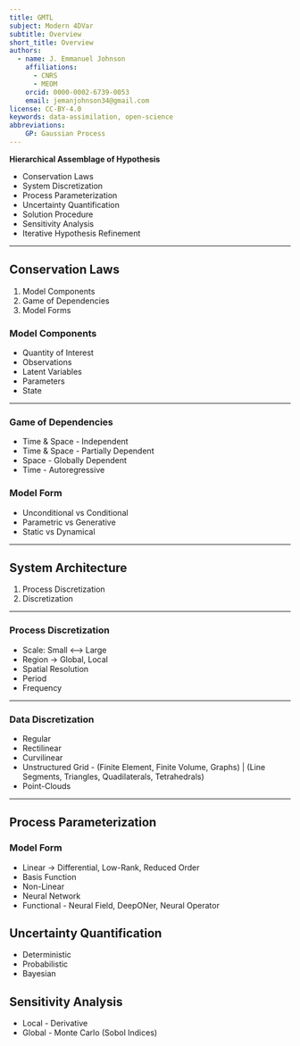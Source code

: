 ```yaml
---
title: GMTL
subject: Modern 4DVar
subtitle: Overview
short_title: Overview
authors:
  - name: J. Emmanuel Johnson
    affiliations:
      - CNRS
      - MEOM
    orcid: 0000-0002-6739-0053
    email: jemanjohnson34@gmail.com
license: CC-BY-4.0
keywords: data-assimilation, open-science
abbreviations:
    GP: Gaussian Process
---
```


**Hierarchical Assemblage of Hypothesis**

* Conservation Laws
* System Discretization
* Process Parameterization
* Uncertainty Quantification
* Solution Procedure
* Sensitivity Analysis
* Iterative Hypothesis Refinement

***
## **Conservation Laws**

1. Model Components
2. Game of Dependencies
3. Model Forms

### Model Components

* Quantity of Interest
* Observations
* Latent Variables
* Parameters
* State

***

### Game of Dependencies

* Time & Space - Independent
* Time & Space - Partially Dependent
* Space - Globally Dependent
* Time - Autoregressive

### Model Form

* Unconditional vs Conditional
* Parametric vs Generative
* Static vs Dynamical

***
## **System Architecture**

1. Process Discretization
2. Discretization

***
### **Process Discretization**

* Scale: Small <--> Large
* Region -> Global, Local
* Spatial Resolution 
* Period
* Frequency

***
### **Data Discretization**

* Regular
* Rectilinear
* Curvilinear
* Unstructured Grid - (Finite Element, Finite Volume, Graphs) | (Line Segments, Triangles, Quadilaterals, Tetrahedrals)
* Point-Clouds



***
## **Process Parameterization**

### **Model Form**

* Linear -> Differential, Low-Rank, Reduced Order
* Basis Function
* Non-Linear
* Neural Network
* Functional - Neural Field, DeepONer, Neural Operator


## **Uncertainty Quantification**

* Deterministic
* Probabilistic
* Bayesian

## **Sensitivity Analysis**

* Local - Derivative
* Global - Monte Carlo (Sobol Indices)
